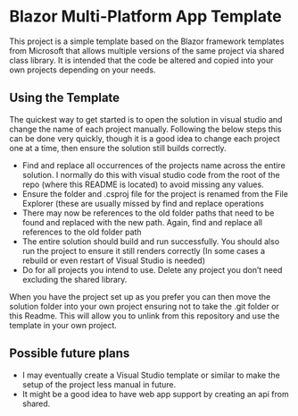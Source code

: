 # Blazor Multi-Platform App Template

This project is a simple template based on the Blazor framework templates from Microsoft that allows multiple versions of the same project via shared class library. It is intended that the code be altered and copied into your own projects depending on your needs.

## Using the Template

The quickest way to get started is to open the solution in visual studio and change the name of each project manually. Following the below steps this can be done very quickly, though it is a good idea to change each project one at a time, then ensure the solution still builds correctly.

- Find and replace all occurrences of the projects name across the entire solution. I normally do this with visual studio code from the root of the repo (where this README is located) to avoid missing any values.
- Ensure the folder and .csproj file for the project is renamed from the File Explorer (these are usually missed by find and replace operations
- There may now be references to the old folder paths that need to be found and replaced with the new path. Again, find and replace all references to the old folder path
- The entire solution should build and run successfully. You should also run the project to ensure it still renders correctly (In some cases a rebuild or even restart of Visual Studio is needed)
- Do for all projects you intend to use. Delete any project you don’t need excluding the shared library.

When you have the project set up as you prefer you can then move the solution folder into your own project ensuring not to take the .git folder or this Readme. This will allow you to unlink from this repository and use the template in your own project.

## Possible future plans

-   I may eventually create a Visual Studio template or similar to make the setup of the project less manual in future. 
-   It might be a good idea to have web app support by creating an api from shared.
